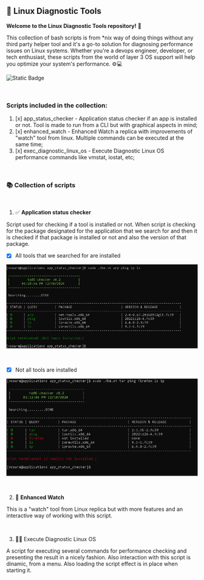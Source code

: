## 🐧 Linux Diagnostic Tools

**Welcome to the Linux Diagnostic Tools repository!** 🎉

This collection of bash scripts is from *nix way of doing things without any third party helper tool and it's a go-to solution for diagnosing performance issues on Linux systems. Whether you're a devops engineer, developer, or tech enthusiast, these scripts from the world of layer 3 OS support will help you optimize your system's performance. ⚙️💻

![Static Badge](https://img.shields.io/badge/linux%20diagnostic%20tools%20-%20checking%20for%20performance%20issues%20-%20green?style=flat-square&logo=linux&logoColor=white&labelColor=orange)

<br>

### Scripts included in the collection:

1. [x] app_status_checker - Application status checker if an app is installed or not. Tool is made to run from a CLI but with graphical aspects in mind;
2. [x] enhanced_watch - Enhanced Watch a replica with improvements of "watch" tool from linux. Multiple commands can be executed at the same time;
3. [x] exec_diagnostic_linux_os - Execute Diagnostic Linux OS performance commands like vmstat, iostat, etc;

<br>

### :books: **Collection of scripts**

<br>

1. ✅ **Application status checker**

Script used for checking if a tool is installed or not. When script is checking for the package designated for the application that we search for and then it is checked if that package is installed or not and also the version of that package.

* [x] All tools that we searched for are installed

![](readmecontent/allToolsAreInstalledAppStatusChecker.PNG)

<br>

* [x] Not all tools are installed

![](readmecontent/allToolsAreNotInstalledAppStatusChecker.PNG)

<br>

2. 👀️ **Enhanced Watch**

This is a "watch" tool from Linux replica but with more features and an interactive way of working with this script.

<br>

3. 👨‍💻 Execute Diagnostic Linux OS

A script for executing several commands for performance checking and presenting the result in a nicely fashion. Also interaction with this script is dinamic, from a menu. Also loading the script effect is in place when starting it.


